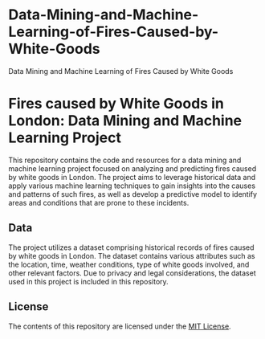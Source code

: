 # Data-Mining-and-Machine-Learning-of-Fires-Caused-by-White-Goods
Data Mining and Machine Learning of Fires Caused by White Goods

# Fires caused by White Goods in London: Data Mining and Machine Learning Project

This repository contains the code and resources for a data mining and machine learning project focused on analyzing and predicting fires caused by white goods in London. The project aims to leverage historical data and apply various machine learning techniques to gain insights into the causes and patterns of such fires, as well as develop a predictive model to identify areas and conditions that are prone to these incidents.

## Data

The project utilizes a dataset comprising historical records of fires caused by white goods in London. The dataset contains various attributes such as the location, time, weather conditions, type of white goods involved, and other relevant factors. Due to privacy and legal considerations, the dataset used in this project is included in this repository.

## License

The contents of this repository are licensed under the [MIT License](LICENSE).
